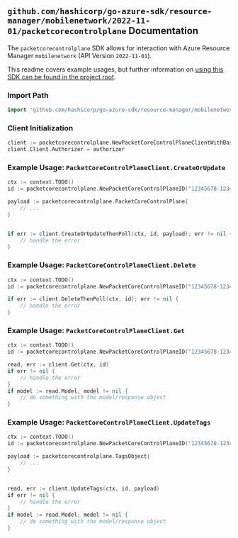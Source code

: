 
## `github.com/hashicorp/go-azure-sdk/resource-manager/mobilenetwork/2022-11-01/packetcorecontrolplane` Documentation

The `packetcorecontrolplane` SDK allows for interaction with Azure Resource Manager `mobilenetwork` (API Version `2022-11-01`).

This readme covers example usages, but further information on [using this SDK can be found in the project root](https://github.com/hashicorp/go-azure-sdk/tree/main/docs).

### Import Path

```go
import "github.com/hashicorp/go-azure-sdk/resource-manager/mobilenetwork/2022-11-01/packetcorecontrolplane"
```


### Client Initialization

```go
client := packetcorecontrolplane.NewPacketCoreControlPlaneClientWithBaseURI("https://management.azure.com")
client.Client.Authorizer = authorizer
```


### Example Usage: `PacketCoreControlPlaneClient.CreateOrUpdate`

```go
ctx := context.TODO()
id := packetcorecontrolplane.NewPacketCoreControlPlaneID("12345678-1234-9876-4563-123456789012", "example-resource-group", "packetCoreControlPlaneValue")

payload := packetcorecontrolplane.PacketCoreControlPlane{
	// ...
}


if err := client.CreateOrUpdateThenPoll(ctx, id, payload); err != nil {
	// handle the error
}
```


### Example Usage: `PacketCoreControlPlaneClient.Delete`

```go
ctx := context.TODO()
id := packetcorecontrolplane.NewPacketCoreControlPlaneID("12345678-1234-9876-4563-123456789012", "example-resource-group", "packetCoreControlPlaneValue")

if err := client.DeleteThenPoll(ctx, id); err != nil {
	// handle the error
}
```


### Example Usage: `PacketCoreControlPlaneClient.Get`

```go
ctx := context.TODO()
id := packetcorecontrolplane.NewPacketCoreControlPlaneID("12345678-1234-9876-4563-123456789012", "example-resource-group", "packetCoreControlPlaneValue")

read, err := client.Get(ctx, id)
if err != nil {
	// handle the error
}
if model := read.Model; model != nil {
	// do something with the model/response object
}
```


### Example Usage: `PacketCoreControlPlaneClient.UpdateTags`

```go
ctx := context.TODO()
id := packetcorecontrolplane.NewPacketCoreControlPlaneID("12345678-1234-9876-4563-123456789012", "example-resource-group", "packetCoreControlPlaneValue")

payload := packetcorecontrolplane.TagsObject{
	// ...
}


read, err := client.UpdateTags(ctx, id, payload)
if err != nil {
	// handle the error
}
if model := read.Model; model != nil {
	// do something with the model/response object
}
```
